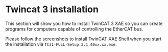 # Twincat 3 installation

This section will show you how to install TwinCAT 3 XAE so you can create programs for computers capable of controlling the EtherCAT bus.

Please follow the screenshots to install TwinCAT XAE Shell when you start the installation via `TC31-FULL-Setup.3.1.40xx.xx.exe`.
